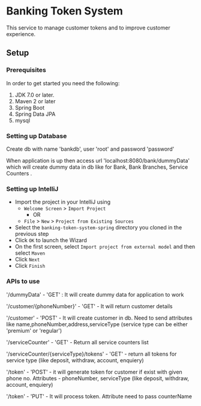 # Banking Token System
This service to manage customer tokens and to improve customer experience.

## Setup

### Prerequisites

In order to get started you need the following:

1. JDK 7.0 or later.
2. Maven 2 or later
3. Spring Boot
4. Spring Data JPA
3. mysql

### Setting up Database
Create db with name 'bankdb', user 'root' and password 'password'

When application is up then access url 'localhost:8080/bank/dummyData' which will create dummy data in db like for Bank, Bank Branches, Service Counters .

### Setting up IntelliJ

- Import the project in your IntelliJ using
    -  `Welcome Screen` > `Import Project`
        - OR
    - `File` > `New` > `Project from Existing Sources`
- Select the `banking-token-system-spring` directory you cloned in the previous step
- Click `OK` to launch the Wizard
- On the first screen, select `Import project from external model` and then select `Maven`
- Click `Next`
- Click `Finish`


### APIs to use

'/dummyData' - 'GET' : It will create dummy data for application to work

'/customer/{phoneNumber}'  - 'GET' - It will return customer details

'/customer' - 'POST' - It will create customer in db. Need to send attributes like name,phoneNumber,address,serviceType (service type can be either 'premium' or 'regular')

'/serviceCounter' - 'GET' - Return all service counters list

'/serviceCounter/{serviceType}/tokens' - 'GET' - return all tokens for service type (like deposit, withdraw, account, enquiery)

'/token' - 'POST' - it will generate token for customer if exist with given phone no. Attributes - phoneNumber, serviceType (like deposit, withdraw, account, enquiery)

'/token' - 'PUT' - It will process token. Attribute need to pass counterName

